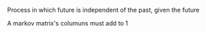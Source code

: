 Process in which future is independent of the past, given the future

A markov matrix's columuns must add to 1
